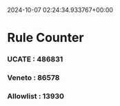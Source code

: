 2024-10-07 02:24:34.933767+00:00
# Rule Counter 
 ### UCATE : 486831

 ### Veneto : 86578

 ### Allowlist : 13930